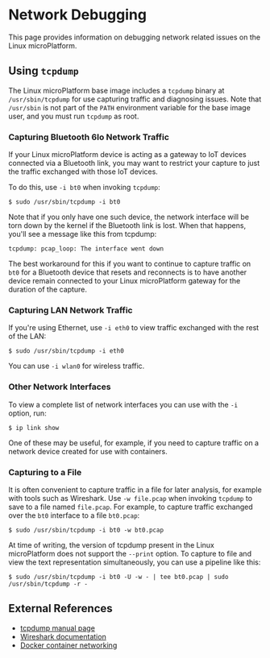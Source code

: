 # Network Debugging

This page provides information on debugging network related issues on
the Linux microPlatform.

## Using `tcpdump`

The Linux microPlatform base image includes a `tcpdump` binary at
`/usr/sbin/tcpdump` for use capturing traffic and diagnosing issues.
Note that `/usr/sbin` is not part of the `PATH` environment variable for
the base image user, and you must run `tcpdump` as root.

### Capturing Bluetooth 6lo Network Traffic

If your Linux microPlatform device is acting as a gateway to IoT devices
connected via a Bluetooth link, you may want to restrict your capture to
just the traffic exchanged with those IoT devices.

To do this, use `-i bt0` when invoking `tcpdump`:

    $ sudo /usr/sbin/tcpdump -i bt0

Note that if you only have one such device, the network interface will
be torn down by the kernel if the Bluetooth link is lost. When that
happens, you'll see a message like this from tcpdump:

    tcpdump: pcap_loop: The interface went down

The best workaround for this if you want to continue to capture traffic
on `bt0` for a Bluetooth device that resets and reconnects is to have
another device remain connected to your Linux microPlatform gateway for
the duration of the capture.

### Capturing LAN Network Traffic

If you're using Ethernet, use `-i eth0` to view traffic exchanged with
the rest of the LAN:

    $ sudo /usr/sbin/tcpdump -i eth0

You can use `-i wlan0` for wireless traffic.

### Other Network Interfaces

To view a complete list of network interfaces you can use with the `-i`
option, run:

    $ ip link show

One of these may be useful, for example, if you need to capture traffic
on a network device created for use with containers.

### Capturing to a File

It is often convenient to capture traffic in a file for later analysis,
for example with tools such as Wireshark. Use `-w file.pcap` when
invoking `tcpdump` to save to a file named `file.pcap`. For example, to
capture traffic exchanged over the `bt0` interface to a file `bt0.pcap`:

    $ sudo /usr/sbin/tcpdump -i bt0 -w bt0.pcap

At time of writing, the version of tcpdump present in the Linux
microPlatform does not support the `--print` option. To capture to file
and view the text representation simultaneously, you can use a pipeline
like this:

    $ sudo /usr/sbin/tcpdump -i bt0 -U -w - | tee bt0.pcap | sudo /usr/sbin/tcpdump -r -

## External References

-   [tcpdump manual page](https://www.tcpdump.org/tcpdump_man.html)
-   [Wireshark documentation](https://www.wireshark.org/docs/)
-   [Docker container
    networking](https://docs.docker.com/engine/userguide/networking/)
